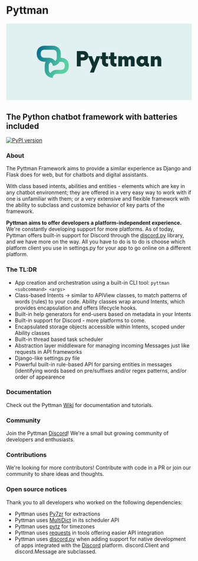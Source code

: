 # Pyttman 
![Logo image](.github/cover.png)

## The Python chatbot framework with batteries included
[![PyPI version](https://badge.fury.io/py/Pyttman.svg)](https://badge.fury.io/py/Pyttman)

### About
The Pyttman Framework aims to provide a similar experience as Django and Flask does for web, but for chatbots and digital assistants.

With class based intents, abilities and entities - elements which are key in any chatbot environment; they are 
offered in a very easy way to work with if one is unfamiliar with them; or a very extensive and flexible framework
with the ability to subclass and customize behavior of key parts of the framework. 

**Pyttman aims to offer developers a platform-independent experience.** 
We're constantly developing support for more platforms. As of today, Pyttman offers built-in support for Discord through the [discord.py](https://github.com/Rapptz/discord.py) library, and we have more on the way. 
All you have to do is to do is choose which platform client you use in settings.py for your app to go online 
on a different platform.

### The TL:DR

* App creation and orchestration using a built-in CLI tool: `pyttman <subcommand> <args>`
* Class-based Intents -> similar to APIView classes, to match patterns of words (rules) to your code. Ability classes wrap around Intents, which provides encapsulation and offers lifecycle hooks. 
* Built-in help generators for end-users based on metadata in your Intents
* Built-in support for Discord - more platforms to come.
* Encapsulated storage objects accessible within Intents, scoped under Ability classes
* Built-in thread based task scheduler 
* Abstraction layer middleware for managing incoming Messages just like requests in API frameworks
* Django-like settings.py file
* Powerful built-in rule-based API for parsing entities in messages (identifying words based on pre/suffixes and/or regex patterns, and/or order of appearence


### Documentation
Check out the Pyttman [Wiki](https://github.com/dotchetter/Pyttman/wiki) for documentation and tutorials. 

### Community
Join the Pyttman [Discord](https://discord.gg/s2VMAcqGzC)! We're a small but growing community of developers and enthusiasts.

### Contributions
We're looking for more contributors! Contribute with code in a PR or join our community to share ideas and thoughts.

### Open source notices
Thank you to all developers who worked on the following dependencies:

* Pyttman uses [Py7zr](https://github.com/miurahr/py7zr) for extractions 
* Pyttman uses [MultiDict](https://github.com/aio-libs/multidict) in its scheduler API 
* Pyttman uses [pytz](https://pythonhosted.org/pytz/) for timezones
* Pyttman uses [requests](https://docs.python-requests.org/en/master/) in tools offering easier API integration
* Pyttman uses [discord.py](https://github.com/Rapptz/discord.py) when adding support for native development of apps integrated with the [Discord](https://discord.com/) platform. discord.Client and discord.Message are subclassed. 

